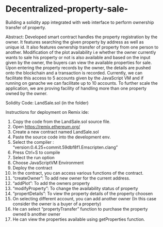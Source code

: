 # Decentralized-property-sale-
Building a solidity app integrated with web interface to perform ownership transfer of property.

Abstract: Developed smart contract handles the property registration by the owner.
It features searching the given property by address as well as unique id.
It also features ownership transfer of property from one person to another.
Modification of the plot availability i.e whether the owner currently wants to sale his property or not is also available and based on the input given by the owner, the buyers can view the available properties for sale.
Upon entering the property records by the owner, the details are pushed onto the blockchain and a transaction is recorded.
Currently, we can facilitate this access to 5 accounts given by the JavaScript VM and if running on ganache we can facilitate up to 10 accounts.
To further scale the application, we are proving facility of handling more than one property owned by the owner.

Solidity Code: LandSale.sol (in the folder)

Instructions for deployment on Remix ide:
1.	Copy the code from the LandSale.sol source file.
2.	Open https://remix.ethereum.org/
3.	Create a new contract named LandSale.sol
4.	Paste the source code into the development env.
5.	Select the compiler : “version:0.4.25+commit.59dbf8f1.Emscripten.clang”
6.	Press Ctrl+S to compile
7.	Select the run option
8.	Choose JavaScriptVM Environment
9.	Deploy the contract
10.	 In the contract, you can access various functions of the contract.
11.	 “createOwner”: To add new owner for the current address.
12.	 “addPlot”: To add the owners property
13.	“modifyProperty”: To change the availability status of property
14.	 “propertDetails”: To view the property details of the property choosen
15.	 On selecting different account, you can add another owner (In this case consider the owner is a buyer of a property)
16.	 He can select “propertyTransfer” function to purchase the property owned b another owner
17.	 He can view the properties available using getProperties function.
